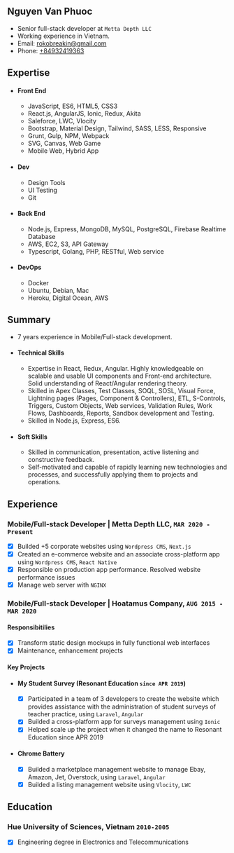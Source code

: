 ## Nguyen Van Phuoc

* Senior full-stack developer at `Metta Depth LLC`
* Working experience in Vietnam.
* Email: [rokobreakin@gmail.com](mailto:rokobreakin@gmail.com)
* Phone: [+84932419363](tel:+84932419363)

## Expertise

* #### Front End
	* JavaScript, ES6, HTML5, CSS3
	* React.js, AngularJS, Ionic, Redux, Akita
	* Saleforce, LWC, Vlocity
	* Bootstrap, Material Design, Tailwind, SASS, LESS, Responsive
	* Grunt, Gulp, NPM, Webpack
	* SVG, Canvas, Web Game
	* Mobile Web, Hybrid App

* #### Dev
	* Design Tools
	* UI Testing
	* Git
	
* #### Back End
	* Node.js, Express, MongoDB, MySQL, PostgreSQL, Firebase Realtime Database
	* AWS, EC2, S3, API Gateway
	* Typescript, Golang, PHP, RESTful, Web service
	
* #### DevOps
	* Docker
	* Ubuntu, Debian, Mac
	* Heroku, Digital Ocean, AWS

## Summary

* 7 years experience in Mobile/Full-stack development.
* #### Technical Skills
    * Expertise in React, Redux, Angular. Highly knowledgeable on scalable and usable UI components and Front-end architecture. Solid understanding of React/Angular rendering theory.
    * Skilled in Apex Classes, Test Classes, SOQL, SOSL, Visual Force, Lightning pages (Pages, Component & Controllers), ETL, S-Controls, Triggers, Custom Objects, Web services, Validation Rules, Work Flows, Dashboards, Reports, Sandbox development and Testing.
    * Skilled in Node.js, Express, ES6.

* #### Soft Skills
    * Skilled in communication, presentation, active listening and constructive feedback.
    * Self-motivated and capable of rapidly learning new technologies and processes, and successfully applying them to projects and operations.

## Experience

### **Mobile/Full-stack Developer | Metta Depth LLC**, `MAR 2020 - Present`
- [x] Builded +5 corporate websites using `Wordpress CMS`, `Next.js`
- [x] Created an e-commerce website and an associate cross-platform app using `Wordpress CMS`, `React Native`
- [x] Responsible on production app performance. Resolved website performance issues
- [x] Manage web server with `NGINX`

### **Mobile/Full-stack Developer | Hoatamus Company**, `AUG 2015 - MAR 2020`
#### Responsibitilies
- [x] Transform static design mockups in fully functional web interfaces
- [x] Maintenance, enhancement projects
#### Key Projects
* #### **My Student Survey (Resonant Education `since APR 2019`)**
    * [x] Participated in a team of 3 developers to create the website which provides assistance with the administration of student surveys of teacher practice, using `Laravel`, `Angular`
    * [x] Builded a cross-platform app for surveys management using `Ionic`
    * [x] Helped scale up the project when it changed the name to Resonant Education since APR 2019
* #### **Chrome Battery**
    * [x] Builded a marketplace management website to manage Ebay, Amazon, Jet, Overstock, using `Laravel`, `Angular`
    * [x] Builded a listing management website using `Vlocity`, `LWC`
## Education

### Hue University of Sciences, Vietnam `2010-2005`
- [x] Engineering degree in Electronics and Telecommunications
